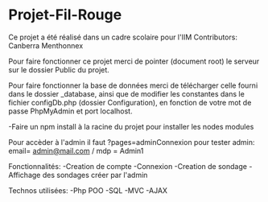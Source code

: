 # Projet-Fil-Rouge

Ce projet a été réalisé dans un cadre scolaire pour l'IIM
Contributors: Canberra Menthonnex

Pour faire fonctionner ce projet merci de pointer (document root) le serveur sur le dossier Public du projet.

Pour faire fonctionner la base de données merci de télécharger celle fourni dans le dossier _database,
ainsi que de modifier les constantes dans le fichier configDb.php (dossier Configuration), en fonction de votre mot de passe PhpMyAdmin et port localhost.

-Faire un npm install à la racine du projet pour installer les nodes modules 

Pour accèder à l'admin il faut ?pages=adminConnexion
pour tester admin: email= admin@mail.com / mdp = Admin1


Fonctionnalités:
-Creation de compte
-Connexion
-Creation de sondage
-Affichage des sondages créer par l'admin



Technos utilisées:
-Php POO
-SQL
-MVC
-AJAX

